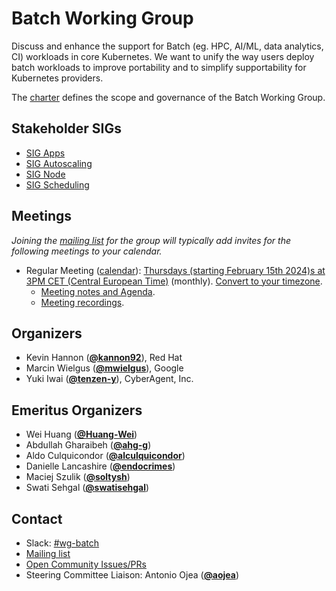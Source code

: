 <!---
This is an autogenerated file!

Please do not edit this file directly, but instead make changes to the
sigs.yaml file in the project root.

To understand how this file is generated, see https://git.k8s.io/community/generator/README.md
--->
# Batch Working Group

Discuss and enhance the support for Batch (eg. HPC, AI/ML, data analytics, CI) workloads in core Kubernetes. We want to unify the way users deploy batch workloads to improve portability and to simplify supportability for Kubernetes providers.

The [charter](charter.md) defines the scope and governance of the Batch Working Group.

## Stakeholder SIGs
* [SIG Apps](/sig-apps)
* [SIG Autoscaling](/sig-autoscaling)
* [SIG Node](/sig-node)
* [SIG Scheduling](/sig-scheduling)

## Meetings
*Joining the [mailing list](https://groups.google.com/a/kubernetes.io/g/wg-batch) for the group will typically add invites for the following meetings to your calendar.*
* Regular Meeting ([calendar](https://calendar.google.com/calendar/embed?src=8ulop9k0jfpuo0t7kp8d9ubtj4%40group.calendar.google.com)): [Thursdays (starting February 15th 2024)s at 3PM CET (Central European Time)](https://zoom.us/j/98329676612?pwd=c0N2bVV1aTh2VzltckdXSitaZXBKQT09) (monthly). [Convert to your timezone](http://www.thetimezoneconverter.com/?t=3PM&tz=CET%20%28Central%20European%20Time%29).
  * [Meeting notes and Agenda](https://docs.google.com/document/d/1XOeUN-K0aKmJJNq7H07r74n-mGgSFyiEDQ3ecwsGhec/edit).
  * [Meeting recordings](https://www.youtube.com/playlist?list=PL69nYSiGNLP1U1eU1NPyflIGmwzcXPsev).

## Organizers

* Kevin Hannon (**[@kannon92](https://github.com/kannon92)**), Red Hat
* Marcin Wielgus (**[@mwielgus](https://github.com/mwielgus)**), Google
* Yuki Iwai (**[@tenzen-y](https://github.com/tenzen-y)**), CyberAgent, Inc.

## Emeritus Organizers

* Wei Huang (**[@Huang-Wei](https://github.com/Huang-Wei)**)
* Abdullah Gharaibeh (**[@ahg-g](https://github.com/ahg-g)**)
* Aldo Culquicondor (**[@alculquicondor](https://github.com/alculquicondor)**)
* Danielle Lancashire (**[@endocrimes](https://github.com/endocrimes)**)
* Maciej Szulik (**[@soltysh](https://github.com/soltysh)**)
* Swati Sehgal (**[@swatisehgal](https://github.com/swatisehgal)**)

## Contact
- Slack: [#wg-batch](https://kubernetes.slack.com/messages/wg-batch)
- [Mailing list](https://groups.google.com/a/kubernetes.io/g/wg-batch)
- [Open Community Issues/PRs](https://github.com/kubernetes/community/labels/wg%2Fbatch)
- Steering Committee Liaison: Antonio Ojea (**[@aojea](https://github.com/aojea)**)
<!-- BEGIN CUSTOM CONTENT -->

<!-- END CUSTOM CONTENT -->
